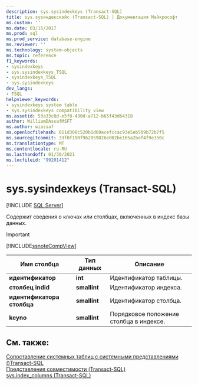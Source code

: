 ```yaml
---
description: sys.sysindexkeys (Transact-SQL)
title: sys.sysиндекскэйс (Transact-SQL) | Документация Майкрософт
ms.custom: ''
ms.date: 03/15/2017
ms.prod: sql
ms.prod_service: database-engine
ms.reviewer: ''
ms.technology: system-objects
ms.topic: reference
f1_keywords:
- sysindexkeys
- sys.sysindexkeys_TSQL
- sysindexkeys_TSQL
- sys.sysindexkeys
dev_langs:
- TSQL
helpviewer_keywords:
- sysindexkeys system table
- sys.sysindexkeys compatibility view
ms.assetid: 53a33c8d-e5f0-430d-a712-b65f43d64318
author: WilliamDAssafMSFT
ms.author: wiassaf
ms.openlocfilehash: 011d308c520b1d69acefccac93e5eb509b72b7f5
ms.sourcegitcommit: 33f0f190f962059826e002be165a2bef4f9e350c
ms.translationtype: MT
ms.contentlocale: ru-RU
ms.lasthandoff: 01/30/2021
ms.locfileid: "99201412"
---
```

# <a name="syssysindexkeys-transact-sql"></a>sys.sysindexkeys (Transact-SQL)
[!INCLUDE [SQL Server](../../includes/applies-to-version/sqlserver.md)]

  Содержит сведения о ключах или столбцах, включенных в индекс базы данных.  
  
> [!IMPORTANT]  
>  [!INCLUDE[ssnoteCompView](../../includes/ssnotecompview-md.md)]  
  
|Имя столбца|Тип данных|Описание|  
|-----------------|---------------|-----------------|  
|**идентификатор**|**int**|Идентификатор таблицы.|  
|**столбец indid**|**smallint**|Идентификатор индекса.|  
|**идентификатора столбца**|**smallint**|Идентификатор столбца.|  
|**keyno**|**smallint**|Порядковое положение столбца в индексе.|  
  
## <a name="see-also"></a>См. также:  
 [Сопоставление системных таблиц с системными представлениями &#40;&#41;Transact-SQL ](../../relational-databases/system-tables/mapping-system-tables-to-system-views-transact-sql.md)   
 [Представления совместимости &#40;Transact-SQL&#41;](~/relational-databases/system-compatibility-views/system-compatibility-views-transact-sql.md)   
 [sys.index_columns (Transact-SQL)](../../relational-databases/system-catalog-views/sys-index-columns-transact-sql.md)  
  
  
